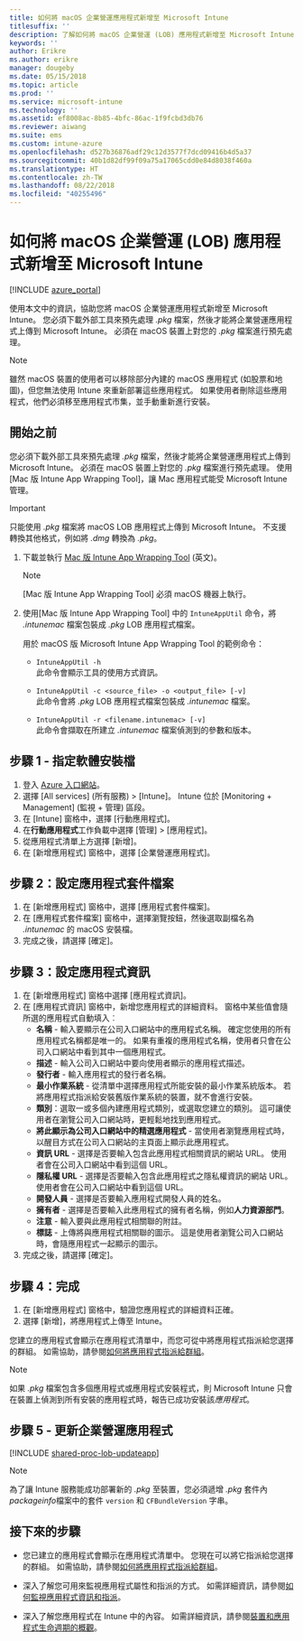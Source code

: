 ```yaml
---
title: 如何將 macOS 企業營運應用程式新增至 Microsoft Intune
titlesuffix: ''
description: 了解如何將 macOS 企業營運 (LOB) 應用程式新增至 Microsoft Intune。
keywords: ''
author: Erikre
ms.author: erikre
manager: dougeby
ms.date: 05/15/2018
ms.topic: article
ms.prod: ''
ms.service: microsoft-intune
ms.technology: ''
ms.assetid: ef8008ac-8b85-4bfc-86ac-1f9fcbd3db76
ms.reviewer: aiwang
ms.suite: ems
ms.custom: intune-azure
ms.openlocfilehash: d527b36876adf29c12d3577f7dcd09416b4d5a37
ms.sourcegitcommit: 40b1d82df99f09a75a17065cdd0e84d8038f460a
ms.translationtype: HT
ms.contentlocale: zh-TW
ms.lasthandoff: 08/22/2018
ms.locfileid: "40255496"
---
```

# <a name="how-to-add-macos-line-of-business-lob-apps-to-microsoft-intune"></a>如何將 macOS 企業營運 (LOB) 應用程式新增至 Microsoft Intune

[!INCLUDE [azure_portal](./includes/azure_portal.md)]

使用本文中的資訊，協助您將 macOS 企業營運應用程式新增至 Microsoft Intune。 您必須下載外部工具來預先處理 *.pkg* 檔案，然後才能將企業營運應用程式上傳到 Microsoft Intune。 必須在 macOS 裝置上對您的 *.pkg* 檔案進行預先處理。

> [!NOTE]
> 雖然 macOS 裝置的使用者可以移除部分內建的 macOS 應用程式 (如股票和地圖)，但您無法使用 Intune 來重新部署這些應用程式。 如果使用者刪除這些應用程式，他們必須移至應用程式市集，並手動重新進行安裝。

## <a name="before-your-start"></a>開始之前

您必須下載外部工具來預先處理 *.pkg* 檔案，然後才能將企業營運應用程式上傳到 Microsoft Intune。 必須在 macOS 裝置上對您的 *.pkg* 檔案進行預先處理。 使用 [Mac 版 Intune App Wrapping Tool]，讓 Mac 應用程式能受 Microsoft Intune 管理。

> [!IMPORTANT]
> 只能使用 *.pkg* 檔案將 macOS LOB 應用程式上傳到 Microsoft Intune。 不支援轉換其他格式，例如將 *.dmg* 轉換為 *.pkg*。

1. 下載並執行 [Mac 版 Intune App Wrapping Tool](https://github.com/msintuneappsdk/intune-app-wrapping-tool-mac) \(英文\)。

    > [!NOTE]
    > [Mac 版 Intune App Wrapping Tool] 必須 macOS 機器上執行。

2. 使用[Mac 版 Intune App Wrapping Tool] 中的 `IntuneAppUtil` 命令，將 *.intunemac* 檔案包裝成 *.pkg* LOB 應用程式檔案。<br>

    用於 macOS 版 Microsoft Intune App Wrapping Tool 的範例命令：
    
    - `IntuneAppUtil -h`<br>
    此命令會顯示工具的使用方式資訊。
    
    - `IntuneAppUtil -c <source_file> -o <output_file> [-v]`<br>
    此命令會將 *.pkg* LOB 應用程式檔案包裝成 *.intunemac* 檔案。
    
    - `IntuneAppUtil -r <filename.intunemac> [-v]`<br>
    此命令會擷取在所建立 *.intunemac* 檔案偵測到的參數和版本。

## <a name="step-1---specify-the-software-setup-file"></a>步驟 1 - 指定軟體安裝檔

1. 登入 [Azure 入口網站](https://portal.azure.com)。
2. 選擇 [All services] (所有服務) > [Intune]。 Intune 位於 [Monitoring + Management] (監視 + 管理) 區段。
3. 在 [Intune] 窗格中，選擇 [行動應用程式]。
4. 在**行動應用程式**工作負載中選擇 [管理]  >  [應用程式]。
5. 從應用程式清單上方選擇 [新增]。
6. 在 [新增應用程式] 窗格中，選擇 [企業營運應用程式]。

## <a name="step-2---configure-the-app-package-file"></a>步驟 2：設定應用程式套件檔案

1. 在 [新增應用程式] 窗格中，選擇 [應用程式套件檔案]。
2. 在 [應用程式套件檔案] 窗格中，選擇瀏覽按鈕，然後選取副檔名為 *.intunemac* 的 macOS 安裝檔。
3. 完成之後，請選擇 [確定]。


## <a name="step-3---configure-app-information"></a>步驟 3：設定應用程式資訊

1. 在 [新增應用程式] 窗格中選擇 [應用程式資訊]。
2. 在 [應用程式資訊] 窗格中，新增您應用程式的詳細資料。 窗格中某些值會隨所選的應用程式自動填入︰
    - **名稱** - 輸入要顯示在公司入口網站中的應用程式名稱。 確定您使用的所有應用程式名稱都是唯一的。 如果有重複的應用程式名稱，使用者只會在公司入口網站中看到其中一個應用程式。
    - **描述** - 輸入公司入口網站中要向使用者顯示的應用程式描述。
    - **發行者** - 輸入應用程式的發行者名稱。
    - **最小作業系統** - 從清單中選擇應用程式所能安裝的最小作業系統版本。 若將應用程式指派給安裝舊版作業系統的裝置，就不會進行安裝。
    - **類別**：選取一或多個內建應用程式類別，或選取您建立的類別。 這可讓使用者在瀏覽公司入口網站時，更輕鬆地找到應用程式。
    - **將此顯示為公司入口網站中的精選應用程式** - 當使用者瀏覽應用程式時，以醒目方式在公司入口網站的主頁面上顯示此應用程式。
    - **資訊 URL** - 選擇是否要輸入包含此應用程式相關資訊的網站 URL。 使用者會在公司入口網站中看到這個 URL。
    - **隱私權 URL** - 選擇是否要輸入包含此應用程式之隱私權資訊的網站 URL。 使用者會在公司入口網站中看到這個 URL。
    - **開發人員** - 選擇是否要輸入應用程式開發人員的姓名。
    - **擁有者** - 選擇是否要輸入此應用程式的擁有者名稱，例如**人力資源部門**。
    - **注意** - 輸入要與此應用程式相關聯的附註。
    - **標誌** - 上傳將與應用程式相關聯的圖示。 這是使用者瀏覽公司入口網站時，會隨應用程式一起顯示的圖示。
3. 完成之後，請選擇 [確定]。

## <a name="step-4---finish-up"></a>步驟 4：完成

1. 在 [新增應用程式] 窗格中，驗證您應用程式的詳細資料正確。
2. 選擇 [新增]，將應用程式上傳至 Intune。

您建立的應用程式會顯示在應用程式清單中，而您可從中將應用程式指派給您選擇的群組。 如需協助，請參閱[如何將應用程式指派給群組](apps-deploy.md)。

> [!NOTE]
> 如果 *.pkg* 檔案包含多個應用程式或應用程式安裝程式，則 Microsoft Intune 只會在裝置上偵測到所有安裝的應用程式時，報告已成功安裝該*應用程式*。

## <a name="step-5---update-a-line-of-business-app"></a>步驟 5 - 更新企業營運應用程式

[!INCLUDE [shared-proc-lob-updateapp](./includes/shared-proc-lob-updateapp.md)]

> [!NOTE]
> 為了讓 Intune 服務能成功部署新的 *.pkg* 至裝置，您必須遞增 *.pkg* 套件內 *packageinfo*檔案中的套件 `version` 和 `CFBundleVersion` 字串。

## <a name="next-steps"></a>接下來的步驟

- 您已建立的應用程式會顯示在應用程式清單中。 您現在可以將它指派給您選擇的群組。 如需協助，請參閱[如何將應用程式指派給群組](apps-deploy.md)。

- 深入了解您可用來監視應用程式屬性和指派的方式。 如需詳細資訊，請參閱[如何監視應用程式資訊和指派](apps-monitor.md)。

- 深入了解您應用程式在 Intune 中的內容。 如需詳細資訊，請參閱[裝置和應用程式生命週期的概觀](introduction-device-app-lifecycles.md)。

